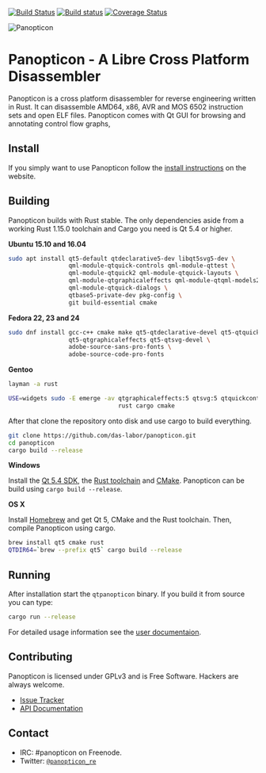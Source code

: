 [![Build Status](https://travis-ci.org/das-labor/panopticon.svg?branch=master)](https://travis-ci.org/das-labor/panopticon) [![Build status](https://ci.appveyor.com/api/projects/status/ht1wnf4qc0iocoar?svg=true)](https://ci.appveyor.com/project/flanfly/panopticon) [![Coverage Status](https://coveralls.io/repos/das-labor/panopticon/badge.svg?branch=master&service=github)](https://coveralls.io/github/das-labor/panopticon?branch=master)

![Panopticon](https://raw.githubusercontent.com/das-labor/panopticon/master/logo.png)

# Panopticon - A Libre Cross Platform Disassembler
Panopticon is a cross platform disassembler for reverse engineering written in
Rust. It can disassemble AMD64, x86, AVR and MOS 6502 instruction sets and open
ELF files. Panopticon comes with Qt GUI for browsing and annotating control
flow graphs,

## Install
If you simply want to use Panopticon follow the
[install instructions](https://panopticon.re/get) on the website.

## Building
Panopticon builds with Rust stable. The only dependencies aside from
a working Rust 1.15.0 toolchain and Cargo you need is Qt 5.4 or higher.

**Ubuntu 15.10 and 16.04**
```bash
sudo apt install qt5-default qtdeclarative5-dev libqt5svg5-dev \
                 qml-module-qtquick-controls qml-module-qttest \
                 qml-module-qtquick2 qml-module-qtquick-layouts \
                 qml-module-qtgraphicaleffects qml-module-qtqml-models2 \
                 qml-module-qtquick-dialogs \
                 qtbase5-private-dev pkg-config \
                 git build-essential cmake
```

**Fedora 22, 23 and 24**
```bash
sudo dnf install gcc-c++ cmake make qt5-qtdeclarative-devel qt5-qtquickcontrols \
                 qt5-qtgraphicaleffects qt5-qtsvg-devel \
                 adobe-source-sans-pro-fonts \
                 adobe-source-code-pro-fonts
```

**Gentoo**
```bash
layman -a rust

USE=widgets sudo -E emerge -av qtgraphicaleffects:5 qtsvg:5 qtquickcontrols:5 \
                               rust cargo cmake
```

After that clone the repository onto disk and use cargo to build
everything.

```bash
git clone https://github.com/das-labor/panopticon.git
cd panopticon
cargo build --release
```

**Windows**

Install the [Qt 5.4 SDK](http://download.qt.io/official_releases/online_installers/qt-unified-windows-x86-online.exe),
the [Rust toolchain](https://static.rust-lang.org/dist/rust-1.15.0-x86_64-pc-windows-gnu.msi)
and [CMake](https://cmake.org/files/v3.6/cmake-3.6.1-win64-x64.msi).
Panopticon can be build using ``cargo build --release``.

**OS X**

Install [Homebrew](http://brew.sh/) and get Qt 5, CMake and the Rust toolchain.
Then, compile Panopticon using cargo.

```bash
brew install qt5 cmake rust
QTDIR64=`brew --prefix qt5` cargo build --release
```

## Running
After installation start the ``qtpanopticon`` binary. If you build it from
source you can type:

```bash
cargo run --release
```

For detailed usage information see the
[user documentaion](https://panopticon.re/usage).

## Contributing
Panopticon is licensed under GPLv3 and is Free Software. Hackers are always
welcome.

- [Issue Tracker](https://github.com/das-labor/panopticon/issues)
- [API Documentation](https://doc.panopticon.re/panopticon/index.html)

## Contact
- IRC: #panopticon on Freenode.
- Twitter: [```@panopticon_re```](https://twitter.com/@panopticon_re)
